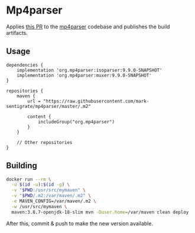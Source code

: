 # Mp4parser

Applies [this PR](https://github.com/sannies/mp4parser/pull/471) to the
[mp4parser](https://github.com/sannies/mp4parser) codebase and publishes the
build artifacts.

## Usage

```
dependencies {
    implementation 'org.mp4parser:isoparser:9.9.0-SNAPSHOT'
    implementation 'org.mp4parser:muxer:9.9.0-SNAPSHOT'
}
```

```
repositories {
    maven {
        url = "https://raw.githubusercontent.com/mark-sentigrate/mp4parser/master/.m2"

        content {
            includeGroup("org.mp4parser")
        }
    }

    // Other repositories
}
```

## Building

```bash
docker run --rm \
  -u $(id -u):$(id -g) \
  -v "$PWD:/usr/src/mymaven" \
  -v "$PWD/.m2:/var/maven/.m2" \
  -e MAVEN_CONFIG=/var/maven/.m2 \
  -w /usr/src/mymaven \
  maven:3.8.7-openjdk-18-slim mvn -Duser.home=/var/maven clean deploy
```

After this, commit & push to make the new version available.
